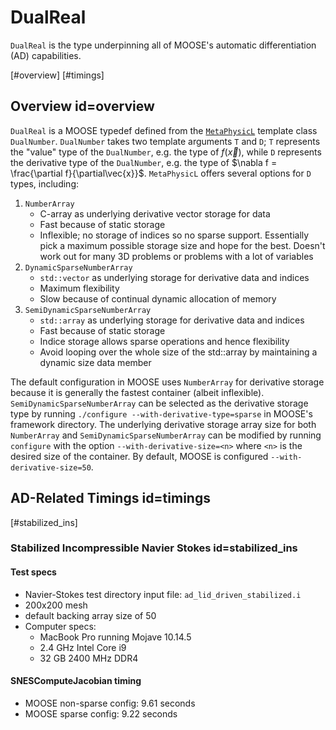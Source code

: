 # DualReal

`DualReal` is the type underpinning all of MOOSE's automatic differentiation (AD)
capabilities.

[#overview]
[#timings]

## Overview id=overview

`DualReal` is a MOOSE typedef defined from the
[`MetaPhysicL`](https://github.com/roystgnr/metaphysicl) template class
`DualNumber`. `DualNumber` takes two template arguments `T` and `D`; `T`
represents the "value" type of the `DualNumber`, e.g. the type of $f(\vec{x})$,
while `D` represents the derivative type of the `DualNumber`, e.g. the type of
$\nabla f = \frac{\partial f}{\partial\vec{x}}$. `MetaPhysicL` offers several
options for `D` types, including:

1. `NumberArray`
    - C-array as underlying derivative vector storage for data
    - Fast because of static storage
    - Inflexible; no storage of indices so no sparse support. Essentially pick a
      maximum possible storage size and hope for the best. Doesn't work out for
      many 3D problems or problems with a lot of variables
2. `DynamicSparseNumberArray`
    - `std::vector` as underlying storage for derivative data and indices
    - Maximum flexibility
    - Slow because of continual dynamic allocation of memory
3. `SemiDynamicSparseNumberArray`
    - `std::array` as underlying storage for derivative data and indices
    - Fast because of static storage
    - Indice storage allows sparse operations and hence flexibility
    - Avoid looping over the whole size of the std::array by
      maintaining a dynamic size data member

The default configuration in MOOSE uses `NumberArray` for derivative storage
because it is generally the fastest container (albeit
inflexible). `SemiDynamicSparseNumberArray` can be selected as the derivative
storage type by running `./configure --with-derivative-type=sparse` in MOOSE's
framework directory. The underlying derivative storage array size for both
`NumberArray` and `SemiDynamicSparseNumberArray` can be modified by running
`configure` with the option `--with-derivative-size=<n>` where `<n>` is the
desired size of the container. By default, MOOSE is configured `--with-derivative-size=50`.

## AD-Related Timings id=timings

[#stabilized_ins]

### Stabilized Incompressible Navier Stokes id=stabilized_ins

#### Test specs

- Navier-Stokes test directory input file: `ad_lid_driven_stabilized.i`
- 200x200 mesh
- default backing array size of 50
- Computer specs:
    - MacBook Pro running Mojave 10.14.5
    - 2.4 GHz Intel Core i9
    - 32 GB 2400 MHz DDR4

#### SNESComputeJacobian timing

- MOOSE non-sparse config: 9.61 seconds
- MOOSE sparse config: 9.22 seconds
